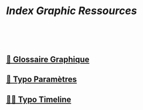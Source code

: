 # *Index Graphic Ressources*
# &nbsp;
## [👀 Glossaire Graphique](/index-graphic-terminology)
## [🧬 Typo Paramètres](/parameter-typefaces)
## [✍🏻 Typo Timeline](/overview-writing-history)
